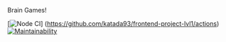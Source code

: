 Brain Games!

[![Node CI](https://github.com/katada93/frontend-project-lvl1/workflows/Node%20CI/badge.svg)]
(https://github.com/katada93/frontend-project-lvl1/actions)
[![Maintainability](https://api.codeclimate.com/v1/badges/a99a88d28ad37a79dbf6/maintainability)](https://codeclimate.com/github/codeclimate/codeclimate/maintainability)
